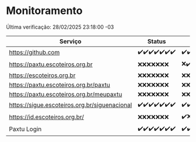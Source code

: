 # Monitoramento

Última verificação: 28/02/2025 23:18:00 -03

|Serviço|Status|Últimas 24h|
|---|---|---|
|https://github.com|<span title="2025-02-22: OK=23">✔️</span><span title="2025-02-23: OK=23">✔️</span><span title="2025-02-24: OK=23">✔️</span><span title="2025-02-25: OK=23">✔️</span><span title="2025-02-26: OK=23">✔️</span><span title="2025-02-27: OK=23">✔️</span><span title="2025-02-28: OK=2">✔️</span>|<span title="28/02/2025 00:17:00 -03 : 200">✔️</span><span title="28/02/2025 01:11:00 -03 : 200">✔️</span><span title="28/02/2025 02:09:00 -03 : 200">✔️</span><span title="28/02/2025 03:12:00 -03 : 200">✔️</span><span title="28/02/2025 04:09:00 -03 : 200">✔️</span><span title="28/02/2025 05:11:00 -03 : 200">✔️</span><span title="28/02/2025 06:09:00 -03 : 200">✔️</span><span title="28/02/2025 07:09:00 -03 : 200">✔️</span><span title="28/02/2025 08:07:00 -03 : 200">✔️</span><span title="28/02/2025 09:15:00 -03 : 200">✔️</span><span title="28/02/2025 10:16:00 -03 : 200">✔️</span><span title="28/02/2025 11:08:00 -03 : 200">✔️</span><span title="28/02/2025 12:08:00 -03 : 200">✔️</span><span title="28/02/2025 13:10:00 -03 : 200">✔️</span><span title="28/02/2025 14:07:00 -03 : 200">✔️</span><span title="28/02/2025 15:11:00 -03 : 200">✔️</span><span title="28/02/2025 16:07:00 -03 : 200">✔️</span><span title="28/02/2025 17:09:00 -03 : 200">✔️</span><span title="28/02/2025 18:07:00 -03 : 200">✔️</span><span title="28/02/2025 19:07:00 -03 : 200">✔️</span><span title="28/02/2025 20:08:00 -03 : 200">✔️</span><span title="28/02/2025 21:45:00 -03 : 200">✔️</span><span title="28/02/2025 23:18:00 -03 : 200">✔️</span>|
|https://paxtu.escoteiros.org.br|<span title="2025-02-22: Falhas=23">❌</span><span title="2025-02-23: Falhas=23">❌</span><span title="2025-02-24: Falhas=23">❌</span><span title="2025-02-25: Falhas=23">❌</span><span title="2025-02-26: Falhas=23">❌</span><span title="2025-02-27: Falhas=23">❌</span><span title="2025-02-28: Falhas=2">❌</span>|<span title="28/02/2025 00:17:00 -03 : 403">❌</span><span title="28/02/2025 01:11:00 -03 : 200">✔️</span><span title="28/02/2025 02:09:00 -03 : 403">❌</span><span title="28/02/2025 03:12:00 -03 : 403">❌</span><span title="28/02/2025 04:09:00 -03 : 403">❌</span><span title="28/02/2025 05:11:00 -03 : 403">❌</span><span title="28/02/2025 06:09:00 -03 : 403">❌</span><span title="28/02/2025 07:09:00 -03 : 200">✔️</span><span title="28/02/2025 08:07:00 -03 : 403">❌</span><span title="28/02/2025 09:15:00 -03 : 403">❌</span><span title="28/02/2025 10:16:00 -03 : 403">❌</span><span title="28/02/2025 11:08:00 -03 : 200">✔️</span><span title="28/02/2025 12:08:00 -03 : 403">❌</span><span title="28/02/2025 13:10:00 -03 : 403">❌</span><span title="28/02/2025 14:07:00 -03 : 403">❌</span><span title="28/02/2025 15:11:00 -03 : 403">❌</span><span title="28/02/2025 16:07:00 -03 : 403">❌</span><span title="28/02/2025 17:09:00 -03 : 403">❌</span><span title="28/02/2025 18:07:00 -03 : 200">✔️</span><span title="28/02/2025 19:07:00 -03 : 403">❌</span><span title="28/02/2025 20:08:00 -03 : 403">❌</span><span title="28/02/2025 21:45:00 -03 : 403">❌</span><span title="28/02/2025 23:18:00 -03 : 403">❌</span>|
|https://escoteiros.org.br|<span title="2025-02-22: Falhas=23">❌</span><span title="2025-02-23: Falhas=23">❌</span><span title="2025-02-24: Falhas=23">❌</span><span title="2025-02-25: Falhas=23">❌</span><span title="2025-02-26: Falhas=23">❌</span><span title="2025-02-27: Falhas=23">❌</span><span title="2025-02-28: Falhas=2">❌</span>|<span title="28/02/2025 00:17:00 -03 : 403">❌</span><span title="28/02/2025 01:11:00 -03 : 403">❌</span><span title="28/02/2025 02:09:00 -03 : 403">❌</span><span title="28/02/2025 03:12:00 -03 : 403">❌</span><span title="28/02/2025 04:09:00 -03 : 403">❌</span><span title="28/02/2025 05:11:00 -03 : 403">❌</span><span title="28/02/2025 06:09:00 -03 : 403">❌</span><span title="28/02/2025 07:09:00 -03 : 403">❌</span><span title="28/02/2025 08:07:00 -03 : 403">❌</span><span title="28/02/2025 09:15:00 -03 : 403">❌</span><span title="28/02/2025 10:16:00 -03 : 403">❌</span><span title="28/02/2025 11:08:00 -03 : 403">❌</span><span title="28/02/2025 12:08:00 -03 : 403">❌</span><span title="28/02/2025 13:10:00 -03 : 403">❌</span><span title="28/02/2025 14:07:00 -03 : 403">❌</span><span title="28/02/2025 15:11:00 -03 : 403">❌</span><span title="28/02/2025 16:07:00 -03 : 403">❌</span><span title="28/02/2025 17:09:00 -03 : 403">❌</span><span title="28/02/2025 18:07:00 -03 : 403">❌</span><span title="28/02/2025 19:07:00 -03 : 403">❌</span><span title="28/02/2025 20:08:00 -03 : 403">❌</span><span title="28/02/2025 21:45:00 -03 : 403">❌</span><span title="28/02/2025 23:18:00 -03 : 403">❌</span>|
|https://paxtu.escoteiros.org.br/paxtu|<span title="2025-02-22: Falhas=23">❌</span><span title="2025-02-23: Falhas=23">❌</span><span title="2025-02-24: Falhas=23">❌</span><span title="2025-02-25: Falhas=23">❌</span><span title="2025-02-26: Falhas=23">❌</span><span title="2025-02-27: Falhas=23">❌</span><span title="2025-02-28: Falhas=2">❌</span>|<span title="28/02/2025 00:17:00 -03 : 403">❌</span><span title="28/02/2025 01:11:00 -03 : 403">❌</span><span title="28/02/2025 02:09:00 -03 : 403">❌</span><span title="28/02/2025 03:12:00 -03 : 403">❌</span><span title="28/02/2025 04:09:00 -03 : 403">❌</span><span title="28/02/2025 05:11:00 -03 : 403">❌</span><span title="28/02/2025 06:09:00 -03 : 403">❌</span><span title="28/02/2025 07:09:00 -03 : 403">❌</span><span title="28/02/2025 08:07:00 -03 : 403">❌</span><span title="28/02/2025 09:15:00 -03 : 403">❌</span><span title="28/02/2025 10:16:00 -03 : 403">❌</span><span title="28/02/2025 11:08:00 -03 : 403">❌</span><span title="28/02/2025 12:08:00 -03 : 403">❌</span><span title="28/02/2025 13:10:00 -03 : 403">❌</span><span title="28/02/2025 14:07:00 -03 : 403">❌</span><span title="28/02/2025 15:11:00 -03 : 403">❌</span><span title="28/02/2025 16:07:00 -03 : 403">❌</span><span title="28/02/2025 17:09:00 -03 : 403">❌</span><span title="28/02/2025 18:07:00 -03 : 403">❌</span><span title="28/02/2025 19:07:00 -03 : 403">❌</span><span title="28/02/2025 20:08:00 -03 : 403">❌</span><span title="28/02/2025 21:45:00 -03 : 403">❌</span><span title="28/02/2025 23:18:00 -03 : 403">❌</span>|
|https://paxtu.escoteiros.org.br/meupaxtu|<span title="2025-02-22: Falhas=23">❌</span><span title="2025-02-23: Falhas=23">❌</span><span title="2025-02-24: Falhas=23">❌</span><span title="2025-02-25: Falhas=23">❌</span><span title="2025-02-26: Falhas=23">❌</span><span title="2025-02-27: Falhas=23">❌</span><span title="2025-02-28: Falhas=2">❌</span>|<span title="28/02/2025 00:17:00 -03 : 403">❌</span><span title="28/02/2025 01:11:00 -03 : 403">❌</span><span title="28/02/2025 02:09:00 -03 : 403">❌</span><span title="28/02/2025 03:12:00 -03 : 403">❌</span><span title="28/02/2025 04:09:00 -03 : 403">❌</span><span title="28/02/2025 05:11:00 -03 : 403">❌</span><span title="28/02/2025 06:09:00 -03 : 403">❌</span><span title="28/02/2025 07:09:00 -03 : 403">❌</span><span title="28/02/2025 08:07:00 -03 : 403">❌</span><span title="28/02/2025 09:15:00 -03 : 403">❌</span><span title="28/02/2025 10:16:00 -03 : 403">❌</span><span title="28/02/2025 11:08:00 -03 : 403">❌</span><span title="28/02/2025 12:08:00 -03 : 403">❌</span><span title="28/02/2025 13:10:00 -03 : 403">❌</span><span title="28/02/2025 14:07:00 -03 : 403">❌</span><span title="28/02/2025 15:11:00 -03 : 403">❌</span><span title="28/02/2025 16:07:00 -03 : 403">❌</span><span title="28/02/2025 17:09:00 -03 : 403">❌</span><span title="28/02/2025 18:07:00 -03 : 403">❌</span><span title="28/02/2025 19:07:00 -03 : 403">❌</span><span title="28/02/2025 20:08:00 -03 : 403">❌</span><span title="28/02/2025 21:45:00 -03 : 403">❌</span><span title="28/02/2025 23:18:00 -03 : 403">❌</span>|
|https://sigue.escoteiros.org.br/siguenacional|<span title="2025-02-22: OK=23">✔️</span><span title="2025-02-23: OK=23">✔️</span><span title="2025-02-24: OK=23">✔️</span><span title="2025-02-25: OK=23">✔️</span><span title="2025-02-26: OK=23">✔️</span><span title="2025-02-27: OK=23">✔️</span><span title="2025-02-28: OK=2">✔️</span>|<span title="28/02/2025 00:17:00 -03 : 200">✔️</span><span title="28/02/2025 01:11:00 -03 : 200">✔️</span><span title="28/02/2025 02:09:00 -03 : 200">✔️</span><span title="28/02/2025 03:12:00 -03 : 200">✔️</span><span title="28/02/2025 04:09:00 -03 : 200">✔️</span><span title="28/02/2025 05:11:00 -03 : 200">✔️</span><span title="28/02/2025 06:09:00 -03 : 200">✔️</span><span title="28/02/2025 07:09:00 -03 : 200">✔️</span><span title="28/02/2025 08:07:00 -03 : 200">✔️</span><span title="28/02/2025 09:15:00 -03 : 200">✔️</span><span title="28/02/2025 10:16:00 -03 : 200">✔️</span><span title="28/02/2025 11:08:00 -03 : 200">✔️</span><span title="28/02/2025 12:08:00 -03 : 200">✔️</span><span title="28/02/2025 13:10:00 -03 : 200">✔️</span><span title="28/02/2025 14:07:00 -03 : 200">✔️</span><span title="28/02/2025 15:11:00 -03 : 200">✔️</span><span title="28/02/2025 16:07:00 -03 : 200">✔️</span><span title="28/02/2025 17:09:00 -03 : 200">✔️</span><span title="28/02/2025 18:07:00 -03 : 200">✔️</span><span title="28/02/2025 19:07:00 -03 : 200">✔️</span><span title="28/02/2025 20:08:00 -03 : 200">✔️</span><span title="28/02/2025 21:45:00 -03 : 200">✔️</span><span title="28/02/2025 23:18:00 -03 : 200">✔️</span>|
|https://id.escoteiros.org.br/|<span title="2025-02-22: Falhas=23">❌</span><span title="2025-02-23: Falhas=23">❌</span><span title="2025-02-24: Falhas=23">❌</span><span title="2025-02-25: Falhas=23">❌</span><span title="2025-02-26: Falhas=23">❌</span><span title="2025-02-27: Falhas=23">❌</span><span title="2025-02-28: Falhas=2">❌</span>|<span title="28/02/2025 00:17:00 -03 : 200">✔️</span><span title="28/02/2025 01:11:00 -03 : 403">❌</span><span title="28/02/2025 02:09:00 -03 : 403">❌</span><span title="28/02/2025 03:12:00 -03 : 403">❌</span><span title="28/02/2025 04:09:00 -03 : 403">❌</span><span title="28/02/2025 05:11:00 -03 : 403">❌</span><span title="28/02/2025 06:09:00 -03 : 403">❌</span><span title="28/02/2025 07:09:00 -03 : 403">❌</span><span title="28/02/2025 08:07:00 -03 : 403">❌</span><span title="28/02/2025 09:15:00 -03 : 403">❌</span><span title="28/02/2025 10:16:00 -03 : 403">❌</span><span title="28/02/2025 11:08:00 -03 : 403">❌</span><span title="28/02/2025 12:08:00 -03 : 403">❌</span><span title="28/02/2025 13:10:00 -03 : 403">❌</span><span title="28/02/2025 14:07:00 -03 : 403">❌</span><span title="28/02/2025 15:11:00 -03 : 403">❌</span><span title="28/02/2025 16:07:00 -03 : 403">❌</span><span title="28/02/2025 17:09:00 -03 : 403">❌</span><span title="28/02/2025 18:07:00 -03 : 403">❌</span><span title="28/02/2025 19:07:00 -03 : 403">❌</span><span title="28/02/2025 20:08:00 -03 : 403">❌</span><span title="28/02/2025 21:45:00 -03 : 403">❌</span><span title="28/02/2025 23:18:00 -03 : 403">❌</span>|
|Paxtu Login|<span title="2025-02-22: OK=23">✔️</span><span title="2025-02-23: OK=23">✔️</span><span title="2025-02-24: OK=23">✔️</span><span title="2025-02-25: OK=23">✔️</span><span title="2025-02-26: OK=23">✔️</span><span title="2025-02-27: OK=23">✔️</span><span title="2025-02-28: OK=2">✔️</span>|<span title="28/02/2025 00:17:00 -03 : 200">✔️</span><span title="28/02/2025 01:11:00 -03 : 200">✔️</span><span title="28/02/2025 02:09:00 -03 : 200">✔️</span><span title="28/02/2025 03:12:00 -03 : 200">✔️</span><span title="28/02/2025 04:09:00 -03 : 200">✔️</span><span title="28/02/2025 05:11:00 -03 : 200">✔️</span><span title="28/02/2025 06:09:00 -03 : 200">✔️</span><span title="28/02/2025 07:09:00 -03 : 200">✔️</span><span title="28/02/2025 08:07:00 -03 : 200">✔️</span><span title="28/02/2025 09:15:00 -03 : 200">✔️</span><span title="28/02/2025 10:16:00 -03 : 200">✔️</span><span title="28/02/2025 11:08:00 -03 : 200">✔️</span><span title="28/02/2025 12:08:00 -03 : 200">✔️</span><span title="28/02/2025 13:10:00 -03 : 200">✔️</span><span title="28/02/2025 14:07:00 -03 : 200">✔️</span><span title="28/02/2025 15:11:00 -03 : 200">✔️</span><span title="28/02/2025 16:07:00 -03 : 200">✔️</span><span title="28/02/2025 17:09:00 -03 : 200">✔️</span><span title="28/02/2025 18:07:00 -03 : 200">✔️</span><span title="28/02/2025 19:07:00 -03 : 200">✔️</span><span title="28/02/2025 20:08:00 -03 : 200">✔️</span><span title="28/02/2025 21:45:00 -03 : 200">✔️</span><span title="28/02/2025 23:18:00 -03 : 200">✔️</span>|
